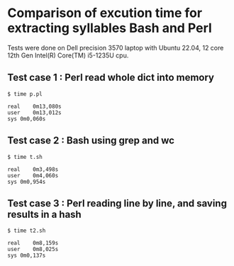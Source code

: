 # Comparison of excution time for extracting syllables Bash and Perl

Tests were done on Dell precision 3570 laptop with Ubuntu 22.04, 12
core 12th Gen Intel(R) Core(TM) i5-1235U cpu.

## Test case 1 : Perl read whole dict into memory

```
$ time p.pl

real	0m13,080s
user	0m13,012s
sys	0m0,060s

```

## Test case 2 : Bash using grep and wc

```
$ time t.sh

real	0m3,498s
user	0m4,060s
sys	0m0,954s

```

## Test case 3 : Perl reading line by line, and saving results in a hash

```
$ time t2.sh

real	0m8,159s
user	0m8,025s
sys	0m0,137s

```
